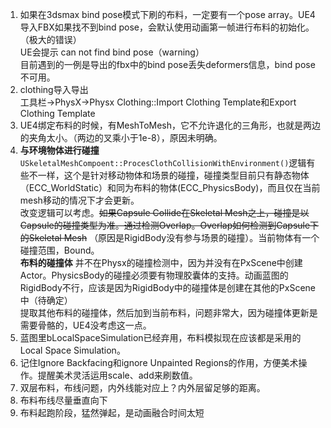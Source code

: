 1. 如果在3dsmax bind pose模式下刷的布料，一定要有一个pose array。UE4导入FBX如果找不到bind pose，会默认使用动画第一帧进行布料的初始化。（极大的错误）  
UE会提示 can not find bind pose（warning）  
目前遇到的一例是导出的fbx中的bind pose丢失deformers信息，bind pose不可用。
2. clothing导入导出  
工具栏->PhysX->Physx Clothing::Import Clothing Template和Export Clothing Template
3. UE4绑定布料的时候，有MeshToMesh，它不允许退化的三角形，也就是两边的夹角太小。（两边的叉乘小于1e-8），原因未明确。
4. **与环境物体进行碰撞** `USkeletalMeshCompoent::ProcesClothCollisionWithEnvironment()`逻辑有些不一样，这个是针对移动物体和场景的碰撞，碰撞类型目前只有静态物体（ECC_WorldStatic）和同为布料的物体(ECC_PhysicsBody)，而且仅在当前mesh移动的情况下才会更新。  
改变逻辑可以考虑。~~如果Capsule Collide在Skeletal Mesh之上，碰撞是以Capsule的碰撞类型为准。通过检测Overlap。Overlap如何检测到Capsule下的Skeletal Mesh~~ （原因是RigidBody没有参与场景的碰撞）。当前物体有一个碰撞范围，Bound。  
**布料的碰撞体** 并不在Physx的碰撞检测中，因为并没有在PxScene中创建Actor。PhysicsBody的碰撞必须要有物理胶囊体的支持。动画蓝图的RigidBody不行，应该是因为RigidBody中的碰撞体是创建在其他的PxScene中（待确定）  
提取其他布料的碰撞体，然后加到当前布料，问题非常大，因为碰撞体更新是需要骨骼的，UE4没考虑这一点。
5. 蓝图里bLocalSpaceSimulation已经弃用，布料模拟现在应该都是采用的Local Space Simulation。
6. 记住Ignore Backfacing和ignore Unpainted Regions的作用，方便美术操作。提醒美术灵活运用scale、add来刷数值。
7. 双层布料，布线问题，内外线能对应上？内外层留足够的距离。
8. 布料布线尽量垂直向下   
9. 布料起跑阶段，猛然弹起，是动画融合时间太短
